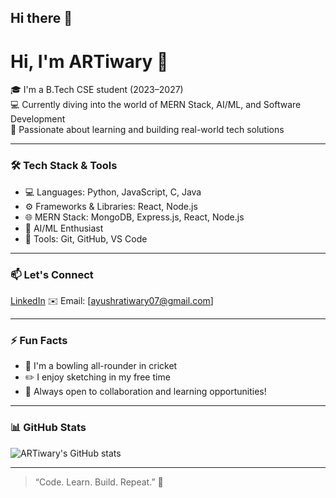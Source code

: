 ## Hi there 👋

<!--
**ARTiwary/ARTiwary** is a ✨ _special_ ✨ repository because its `README.md` (this file) appears on your GitHub profile.

Here are some ideas to get you started:

- 🔭 I’m currently working on ...
- 🌱 I’m currently learning ...
- 👯 I’m looking to collaborate on ...
- 🤔 I’m looking for help with ...
- 💬 Ask me about ...
- 📫 How to reach me: ...
- 😄 Pronouns: ...
- ⚡ Fun fact: ...
-->
# Hi, I'm ARTiwary 👋

🎓 I'm a B.Tech CSE student (2023–2027)  
💻 Currently diving into the world of MERN Stack, AI/ML, and Software Development  
🌱 Passionate about learning and building real-world tech solutions

---

### 🛠️ Tech Stack & Tools

- 💻 Languages: Python, JavaScript, C, Java
- ⚙️ Frameworks & Libraries: React, Node.js
- 🌐 MERN Stack: MongoDB, Express.js, React, Node.js
- 🤖 AI/ML Enthusiast  
- 🔧 Tools: Git, GitHub, VS Code

---

### 📫 Let's Connect

[LinkedIn](https://www.linkedin.com/in/ayush-raj-tiwary-3b4392227) 
✉️ Email: [ayushratiwary07@gmail.com]

---

### ⚡ Fun Facts

- 🏏 I'm a bowling all-rounder in cricket  
- ✏️ I enjoy sketching in my free time  
- 🤝 Always open to collaboration and learning opportunities!

---

### 📊 GitHub Stats

![ARTiwary's GitHub stats](https://github-readme-stats.vercel.app/api?username=ARTiwary&show_icons=true&theme=radical)

---

> “Code. Learn. Build. Repeat.” 🚀
